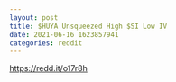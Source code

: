 ```yaml
--- 
layout: post 
title: $HUYA Unsqueezed High $SI Low IV 
date: 2021-06-16 1623857941 
categories: reddit 
--- 
```

https://redd.it/o17r8h
